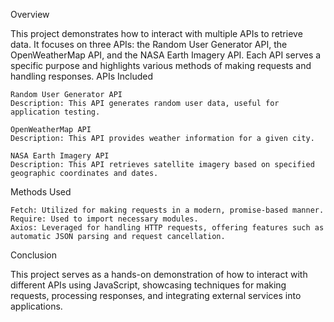Overview

This project demonstrates how to interact with multiple APIs to retrieve data. It focuses on three APIs: the Random User Generator API, the OpenWeatherMap API, and the NASA Earth Imagery API. Each API serves a specific purpose and highlights various methods of making requests and handling responses.
APIs Included

    Random User Generator API
    Description: This API generates random user data, useful for application testing.

    OpenWeatherMap API
    Description: This API provides weather information for a given city.

    NASA Earth Imagery API
    Description: This API retrieves satellite imagery based on specified geographic coordinates and dates.

Methods Used

    Fetch: Utilized for making requests in a modern, promise-based manner.
    Require: Used to import necessary modules.
    Axios: Leveraged for handling HTTP requests, offering features such as automatic JSON parsing and request cancellation.

Conclusion

This project serves as a hands-on demonstration of how to interact with different APIs using JavaScript, showcasing techniques for making requests, processing responses, and integrating external services into applications.
